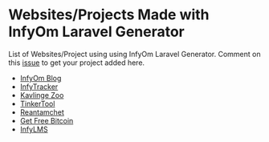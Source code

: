 # Websites/Projects Made with InfyOm Laravel Generator

List of Websites/Project using using InfyOm Laravel Generator.
Comment on this [issue](https://github.com/InfyOmLabs/laravel-generator/issues/630) to get your project added here.

- [InfyOm Blog](https://blog.infyom.com/)
- [InfyTracker](http://labs.infyom.com/infy-tracker)
- [Kavlinge Zoo](http://kavlingezoo.se/)
- [TinkerTool](https://www.tinkertool.in/)
- [Reantamchet](https://reantamchet.com/)
- [Get Free Bitcoin](getfreebitco.in)
- [InfyLMS](https://codecanyon.net/item/infylms-library-management-system-laravel-reactjs/24884824)
